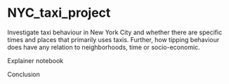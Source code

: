 # NYC_taxi_project

Investigate taxi behaviour in New York City and whether there are specific times and places that primarily uses taxis. 
Further, how tipping behaviour does have any relation to neighborhoods, time or socio-economic.

Explainer notebook 

Conclusion
